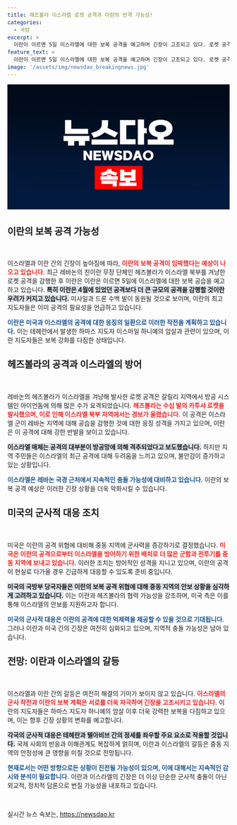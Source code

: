 ```yaml
---
title: 헤즈볼라 이스라엘 로켓 공격과 이란의 반격 가능성!
categories:
  - 국방
excerpt: >
  이란이 이르면 5일 이스라엘에 대한 보복 공격을 예고하며 긴장이 고조되고 있다. 로켓 공격을 감지한 이스라엘은 방공 시스템을 가동했지만, 이란의 대규모 보복전이 예상되면서 중동 전역이 불안에 휩싸였다.
feature_text: >
  이란이 이르면 5일 이스라엘에 대한 보복 공격을 예고하며 긴장이 고조되고 있다. 로켓 공격을 감지한 이스라엘은 방공 시스템을 가동했지만, 이란의 대규모 보복전이 예상되면서 중동 전역이 불안에 휩싸였다.
image: '/assets/img/newsdao_breakingnews.jpg'
---
```


<p><img src="/assets/img/newsdao_breakingnews.jpg" alt="ontimetimes 속보" /></p>

<h2 data-ke-size="size26">이란의 보복 공격 가능성</h2>

<p data-ke-size="size16">&nbsp;</p>

<p>이스라엘과 이란 간의 긴장이 높아짐에 따라, <b><span style="color: #ee2323;">이란의 보복 공격이 임박했다는 예상이 나오고 있습니다.</span></b> 최근 레바논의 친이란 무장 단체인 헤즈볼라가 이스라엘 북부를 겨냥한 로켓 공격을 감행한 후 이란은 이란은 이르면 5일에 이스라엘에 대한 보복 공습을 예고하고 있습니다. <b><span style="background-color: #21538527;">특히 이란은 4월에 있었던 공격보다 더 큰 규모의 공격을 감행할 것이란 우려가 커지고 있습니다.</span></b> 미사일과 드론 수백 발이 동원될 것으로 보이며, 이란의 최고 지도자들은 이미 공격의 필요성을 언급하고 있습니다. </p>

<p><b><span style="color: #1a5490;">이란은 미국과 이스라엘의 공격에 대한 응징의 일환으로 이러한 작전을 계획하고 있습니다.</span></b> 이는 테헤란에서 발생한 하마스 지도자 이스마일 하니예의 암살과 관련이 있으며, 이란 지도자들은 보복 강화를 다짐한 상태입니다.</p>

<h2 data-ke-size="size26">헤즈볼라의 공격과 이스라엘의 방어</h2>

<p data-ke-size="size16">&nbsp;</p>

<p>레바논의 헤즈볼라가 이스라엘을 겨냥해 발사한 로켓 공격은 갈릴리 지역에서 방공 시스템인 아이언돔에 의해 많은 수가 요격되었습니다. <b><span style="color: #ee2323;">헤즈볼라는 수십 발의 카투샤 로켓을 발사했으며, 이로 인해 이스라엘 북부 지역에서는 경보가 울렸습니다.</span></b> 이 공격은 이스라엘 군이 레바논 지역에 대해 공습을 감행한 것에 대한 응징 성격을 가지고 있으며, 이란은 이 공격에 대해 강한 반발을 보이고 있습니다.</p>

<p><b><span style="background-color: #21538527;">이스라엘 매체는 공격의 대부분이 방공망에 의해 격추되었다고 보도했습니다.</span></b> 하지만 지역 주민들은 이스라엘의 최근 공격에 대해 두려움을 느끼고 있으며, 불안감이 증가하고 있는 상황입니다.</p>

<p><b><span style="color: #1a5490;">이스라엘은 레바논 국경 근처에서 지속적인 충돌 가능성에 대비하고 있습니다.</span></b> 이란의 보복 공격 예상은 이러한 긴장 상황을 더욱 악화시킬 수 있습니다.</p>

<h2 data-ke-size="size26">미국의 군사적 대응 조치</h2>

<p data-ke-size="size16">&nbsp;</p>

<p>미국은 이란의 공격 위협에 대비해 중동 지역에 군사력을 증강하기로 결정했습니다. <b><span style="color: #ee2323;">미국은 이란의 공격으로부터 이스라엘을 방어하기 위한 배치로 더 많은 군함과 전투기를 중동 지역에 보내고 있습니다.</span></b> 이러한 조치는 방어적인 성격을 지니고 있으며, 이란의 공격이 현실로 다가올 경우 긴급하게 대응할 수 있도록 준비 중입니다.</p>

<p><b><span style="background-color: #21538527;">미국의 국방부 당국자들은 이란의 보복 공격 위협에 대해 중동 지역의 안보 상황을 심각하게 고려하고 있습니다.</span></b> 이는 이란과 헤즈볼라의 협력 가능성을 강조하며, 미국 측은 이를 통해 이스라엘의 안보를 지원하고자 합니다.</p>

<p><b><span style="color: #1a5490;">미국의 군사적 대응은 이란의 공격에 대한 억제력을 제공할 수 있을 것으로 기대됩니다.</span></b> 그러나 이란과 미국 간의 긴장은 여전히 심화되고 있으며, 지역적 충돌 가능성은 남아 있습니다.</p>

<h2 data-ke-size="size26">전망: 이란과 이스라엘의 갈등</h2>

<p data-ke-size="size16">&nbsp;</p>

<p>이스라엘과 이란 간의 갈등은 여전히 해결의 기미가 보이지 않고 있습니다. <b><span style="color: #ee2323;">이스라엘의 군사 작전과 이란의 보복 계획은 서로를 더욱 자극하며 긴장을 고조시키고 있습니다.</span></b> 이란의 지도자들은 하마스 지도자 하니예의 암살 이후 더욱 강력한 보복을 다짐하고 있으며, 이는 향후 긴장 상황의 변화를 예고합니다.</p>

<p><b><span style="background-color: #21538527;">각국의 군사적 대응은 테헤란과 텔아비브 간의 정세를 좌우할 주요 요소로 작용할 것입니다.</span></b> 국제 사회의 반응과 이해관계도 복잡하게 얽히며, 이란과 이스라엘의 갈등은 중동 지역의 안정성에 큰 영향을 미칠 것으로 전망됩니다.</p>

<p><b><span style="color: #1a5490;">현재로서는 어떤 방향으로든 상황이 진전될 가능성이 있으며, 이에 대해서는 지속적인 감시와 분석이 필요합니다.</span></b> 이란과 이스라엘의 긴장은 더 이상 단순한 군사적 충돌이 아닌 외교적, 정치적 담론으로 번질 가능성을 내포하고 있습니다.</p>

<p data-ke-size="size16">&nbsp;</p>
실시간 뉴스 속보는, <a href="https://newsdao.kr" rel="dofollow">https://newsdao.kr</a>


